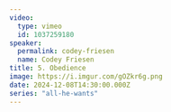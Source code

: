 ```yaml
---
video:
  type: vimeo
  id: 1037259180
speaker:
  permalink: codey-friesen
  name: Codey Friesen
title: 5. Obedience
image: https://i.imgur.com/gOZkr6g.png
date: 2024-12-08T14:30:00.000Z
series: "all-he-wants"
---
```

